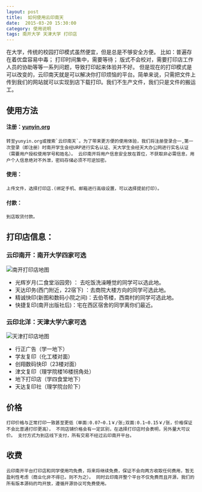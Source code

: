 ```yaml
---
layout: post
title:  如何使用云印南天
date:  2015-03-20 15:30:00
category: 使用说明
tags: 南开大学 天津大学 打印店
---
```


在大学，传统的校园打印模式虽然便宜，但是总是不够安全方便。
比如：普遍存在着优盘容易中毒；
打印时间集中，需要等待；
版式不会校对，需要打印店工作人员的协助等等一系列问题，导致打印起来体验并不好。
但是现在的打印模式是可以改变的，云印南天就是可以解决你打印烦恼的平台。简单来说，只需把文件上传到我们的网站就可以实现到店下载打印。我们不生产文件，我们只是文件的搬运工。

## 使用方法

#### 注册：[yunyin.org](http://yunyin.org)
	转至yunyin.org或搜索`云印南天`。为了带来更方便的使用体验，我们将注册登录合一,第一次登录（即注册）时南开学生会经URP进行实名认证、天大学生会经天大办公网进行实名认证（需要用户授权使用学号和姓名）。 云印南开将用户信息安全放在首位，不获取非必需信息，用户个人信息绝对不外泄，密码存储必须不可逆加密。

#### 使用：
	上传文件，选择打印店.(绑定手机、邮箱进行高级设置，可以选择提前打印)。

#### 付款：
	到店取货付款。
 

## 打印店信息：

### 云印南开：南开大学四家可选

![南开打印店地图](http://www.yunyin.org/assets/image/map_nku.png)

- 光辉岁月(二食堂浴园旁) ： 去吃饭洗澡睡觉的同学可以选此地。
- 天达印务(西门附近，22宿下) ：去商院大楼方向的同学可选此地。
- 精诚快印(新图和数码小院之间)：去伯苓楼，西南村的同学可选此地。
- 快捷复印(南开出版社后)：宅在西区宿舍的同学离你们最近。

### 云印北洋：天津大学六家可选

![天津打印店地图](http://yunyin.org/Public/images/map_tju.png)

- 行正广告（学一地下）
- 学友复印（化工楼对面）
- 创翔数码快印（23楼对面）
- 津文复印（理学院楼16楼拐角处）
- 地下打印店（学四食堂地下）
- 天达复印社（理学院台阶下）

## 价格

	打印价格与正常打印一致甚至更低（单面:0.07~0.1￥/张;双面:0.1~0.15￥/张，价格保证不会比普通打印更高）， 不同店铺价格会有一定区别，在选择打印店时会表明，另外量大可议价。 支付方式为到店线下支付，所有交易不经过云印南开平台。

## 收费

	云印南开平台打印店和同学使用均免费，将来将继续免费，保证不会向两方收取任何费用，暂无盈利性考虑（商业化非不得已，则不为之）。 同时云印南开整个平台不仅免费而且开源，我们的所有版本源码的均开放，遵循开源协议可免费使用。